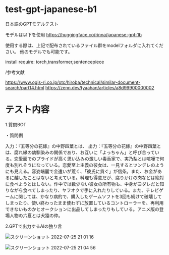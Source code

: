 # test-gpt-japanese-b1
日本語のGPTモデルテスト

モデルは以下を使用
https://huggingface.co/rinna/japanese-gpt-1b

使用する際は、上記で配布されているファイル群をmodelフォルダに入れてください。
他のモデルでも可能です。

install require:
torch,transformer,sentencepiece

/参考文献

https://www.ogis-ri.co.jp/otc/hiroba/technical/similar-document-search/part14.html
https://zenn.dev/tyaahan/articles/a8d99900000002

# テスト内容
1.質問BOT

・質問例

入力：『五等分の花嫁』の中野四葉とは、
出力：『五等分の花嫁』の中野四葉とは、腐れ縁の幼馴染みの関係であり、お互いに「よっちゃん」と呼び合っている。恋愛面でのプライドが高く思い込みの激しい毒舌家で、実乃梨とは喧嘩で何度も別れそうになっている。恋愛至上主義の彼女は、一見するとツンデレのようにも見える。容姿端麗で金遣いが荒く、「彼氏に貢ぐ」が信条。また、お金があるに越したことはないと考えている。料理も得意だが、腐りかけの肉などは絶対に食べようとはしない。作中では数少ない彼女の所有物も、中身がヨダレだと知りながら食べてしまったり、ヤフオクで手に入れたりしている。また、テレビゲームに関しては、かなり病的で、購入したゲームソフトを3回も続けて破壊してしまったり、使い終わったまま使わずに放置しているコントローラーを、再利用できないものかとオークションに出品してしまったりもしている。アニメ版の登場人物の六夏とは犬猿の仲。




2.GPTで出力するAIの独り言

![スクリーンショット 2022-07-25 21 01 16](https://user-images.githubusercontent.com/35251392/180779253-fc3fd9bf-03b3-4124-8fe2-f2dcd86e7e3b.png)

![スクリーンショット 2022-07-25 21 04 56](https://user-images.githubusercontent.com/35251392/180779283-4d99debb-32a1-452b-a213-ac674d76275c.png)
